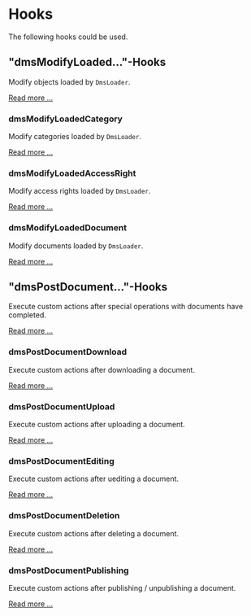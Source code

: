 # Hooks

The following hooks could be used.

## "dmsModifyLoaded..."-Hooks

Modify objects loaded by `DmsLoader`.

[Read more ...](dmsModifyLoadedHooks)

### dmsModifyLoadedCategory

Modify categories loaded by `DmsLoader`.

[Read more ...](dmsModifyLoadedHooks.md#dmsmodifyloadedcategory)

### dmsModifyLoadedAccessRight

Modify access rights loaded by `DmsLoader`.

[Read more ...](dmsModifyLoadedHooks.md#dmsmodifyloadedaccessright)

### dmsModifyLoadedDocument

Modify documents loaded by `DmsLoader`.

[Read more ...](dmsModifyLoadedHooks.md#dmsmodifyloadeddocument)

## "dmsPostDocument..."-Hooks

Execute custom actions after special operations with documents have completed.

[Read more ...](dmsPostDocument.md)

### dmsPostDocumentDownload

Execute custom actions after downloading a document.

[Read more ...](dmsPostDocument.md#dmspostdocumentdownload)

### dmsPostDocumentUpload

Execute custom actions after uploading a document.

[Read more ...](dmsPostDocument.md#dmspostdocumentupload)

### dmsPostDocumentEditing

Execute custom actions after uediting a document.

[Read more ...](dmsPostDocument.md#dmspostdocumentediting)

### dmsPostDocumentDeletion

Execute custom actions after deleting a document.

[Read more ...](dmsPostDocument.md#dmspostdocumentdeletion)

### dmsPostDocumentPublishing

Execute custom actions after publishing / unpublishing a document.

[Read more ...](dmsPostDocument.md#dmspostdocumentpublishing)